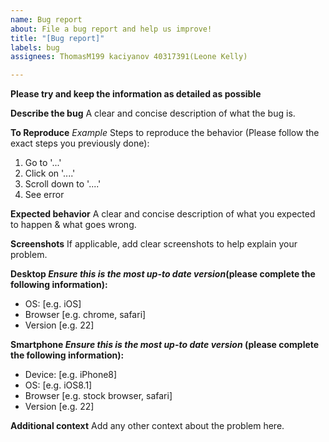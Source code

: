 ```yaml
---
name: Bug report
about: File a bug report and help us improve!
title: "[Bug report]"
labels: bug
assignees: ThomasM199 kaciyanov 40317391(Leone Kelly)

---
```

**Please try and keep the information as detailed as possible**

**Describe the bug**
A clear and concise description of what the bug is.

**To Reproduce**
*Example* Steps to reproduce the behavior (Please follow the exact steps you previously done):
1. Go to '...' 
2. Click on '....'
3. Scroll down to '....'
4. See error

**Expected behavior**
A clear and concise description of what you expected to happen & what goes wrong.

**Screenshots**
If applicable, add clear screenshots to help explain your problem.

**Desktop *Ensure this is the most up-to date version*(please complete the following information):**
 - OS: [e.g. iOS]
 - Browser [e.g. chrome, safari]
 - Version [e.g. 22]

**Smartphone *Ensure this is the most up-to date version* (please complete the following information):**
 - Device: [e.g. iPhone8]
 - OS: [e.g. iOS8.1]
 - Browser [e.g. stock browser, safari]
 - Version [e.g. 22]

**Additional context**
Add any other context about the problem here.

